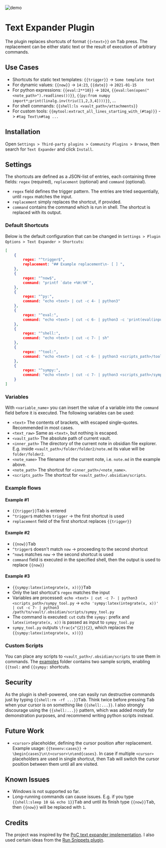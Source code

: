 ![demo](https://raw.githubusercontent.com/konodyuk/obsidian-text-expander/master/images/obsidian-text-expander-demo.gif)

# Text Expander Plugin
The plugin replaces shortcuts of format `{{<text>}}` on <kbd>Tab</kbd> press. The replacement can be either static text or the result of execution of arbitrary commands.

## Use Cases
-   Shortcuts for static text templates: `{{trigger}}` -> `Some template text`
-   For dynamic values: `{{now}}` -> `14:23`, `{{date}}` -> `2021-01-15`
-   For python expressions: `{{eval:2**10}}` -> `1024`, `{{eval:len(open("<note_path>").readlines())}}`, `{{py:from numpy import*;print(linalg.inv(triu([1,2,3,4])))}}`, ...
-   For shell commands: `{{shell:ls <vault_path>/attachments}}`
-   For custom tools: `{{mytool:extract_all_lines_starting_with_(#tag)}}` -> `#tag Text\n#tag ...`

## Installation
Open `Settings > Third-party plugins > Community Plugins > Browse`, then search for `Text Expander` and click `Install`.

## Settings
The shortcuts are defined as a JSON-list of entries, each containing three fields: `regex` (required), `replacement` (optional) and `command` (optional). 
-   `regex` field defines the trigger pattern. The entries are tried sequentially, until `regex` matches the input.
-   `replacement` simply replaces the shortcut, if provided.
-   `command` contains the command which is run in shell. The shortcut is replaced with its output.

### Default Shortcuts
Below is the default configuration that can be changed in `Settings > Plugin Options > Text Expander > Shortcuts`:
```json
[
    {
        regex: "^trigger$",
        replacement: "## Example replacement\n- [ ] ",
    },
    {
        regex: "^now$",
        command: "printf `date +%H:%M`",
    },
    {
        regex: "^py:",
        command: "echo <text> | cut -c 4- | python3"
    },
    {
        regex: "^eval:",
        command: "echo <text> | cut -c 6- | python3 -c 'print(eval(input()), end=\"\")'"
    },
    {
        regex: "^shell:",
        command: "echo <text> | cut -c 7- | sh"
    },
    {
        regex: "^tool:",
        command: "echo <text> | cut -c 6- | python3 <scripts_path>/tool.py"
    },
    {
        regex: "^sympy:",
        command: "echo <text> | cut -c 7- | python3 <scripts_path>/sympy_tool.py"
    }
]
```

### Variables
With `<variable_name>` you can insert the value of a variable into the `command` field before it is executed. The following variables can be used:
-   `<text>` The contents of brackets, with escaped single-quotes. Recommended in most cases.
-   `<text_raw>` Same as `<text>`, but nothing is escaped.
-   `<vault_path>` The absolute path of current vault.
-   `<inner_path>` The directory of the current note in obsidian file explorer. E.g. inside `<vault_path>/folder/folder2/note.md` its value will be `folder/folder2`.
-   `<note_name>` The filename of the current note, i.e. `note.md` in the example above.
-   `<note_path>` The shortcut for `<inner_path>/<note_name>`.
-   `<scripts_path>` The shortcut for `<vault_path>/.obsidian/scripts`.

### Example flows
#### Example #1
-   `{{trigger}}`<kbd>Tab</kbd> is entered
-   `^trigger$` matches `trigger` -> the first shortcut is used
-   `replacement` field of the first shortcut replaces `{{trigger}}`

#### Example #2
-   `{{now}}`<kbd>Tab</kbd>
-   `^trigger$` doesn't match `now` -> proceeding to the second shortcut
-   `^now$` matches `now` -> the second shortcut is used
-   `command` field is executed in the specified shell, then the output is used to replace `{{now}}`

#### Example #3
-   `{{sympy:latex(integrate(x, x))}}`<kbd>Tab</kbd>
-   Only the last shortcut's `regex` matches the input
-   Variables are processed: `echo <text> | cut -c 7- | python3 <scripts_path>/sympy_tool.py` -> `echo 'sympy:latex(integrate(x, x))' | cut -c 7- | python3 /path/to/vault/.obsidian/scripts/sympy_tool.py`
-   The command is executed: `cut` cuts the `sympy:` prefix and `latex(integrate(x, x))` is passed as input to `sympy_tool.py`
-   `sympy_tool.py` outputs `\frac{x^{2}}{2}`, which replaces the `{{sympy:latex(integrate(x, x))}}`

### Custom Scripts
You can place any scripts to `<vault_path>/.obsidian/scripts` to use them in commands. The [examples](https://github.com/konodyuk/obsidian-text-expander/tree/master/examples/scripts) folder contains two sample scripts, enabling `{{tool:` and `{{sympy:` shortcuts.

## Security
As the plugin is shell-powered, one can easily run destructive commands just by typing `{{shell:rm -rf ...}}`<kbd>Tab</kbd>. Think twice before pressing <kbd>Tab</kbd> when your cursor is on something like `{{shell:...}}`. I also strongly discourage using the `{{shell:...}}` pattern, which was added mostly for demonstration purposes, and recommend writing python scripts instead.

## Future Work
-   `<cursor>` placeholder, defining the cursor position after replacement. Example usage: `{{texenv:cases}}` -> `\begin{cases}\n\t<cursor>\n\end{cases}`. In case if multiple `<cursor>` placeholders are used in single shortcut, then <kbd>Tab</kbd> will switch the cursor position between them until all are visited.

## Known Issues
-   Windows is not supported so far.
-   Long-running commands can cause issues. E.g. if you type `{{shell:sleep 10 && echo 1}}`<kbd>Tab</kbd> and until its finish type `{{now}}`<kbd>Tab</kbd>, then `{{now}}` will be replaced with `1`.

## Credits
The project was inspired by the [PoC text expander implementation](https://github.com/akaalias/text-expander-plugin). I also used certain ideas from the [Run Snippets plugin](https://github.com/cristianvasquez/obsidian-snippets-plugin).
